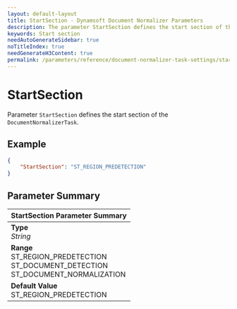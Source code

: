 ```yaml
---
layout: default-layout
title: StartSection - Dynamsoft Document Normalizer Parameters
description: The parameter StartSection defines the start section of the document normalizer algorithm task.
keywords: Start section
needAutoGenerateSidebar: true
noTitleIndex: true
needGenerateH3Content: true
permalink: /parameters/reference/document-normalizer-task-settings/start-section.html
---
```


# StartSection

Parameter `StartSection` defines the start section of the `DocumentNormalizerTask`.

## Example

```json
{
    "StartSection": "ST_REGION_PREDETECTION"
}
```

## Parameter Summary

| StartSection Parameter Summary |
| :---------------------------- |
| **Type**<br>*String* |
| **Range**<br>ST_REGION_PREDETECTION<br>ST_DOCUMENT_DETECTION<br>ST_DOCUMENT_NORMALIZATION |
| **Default Value**<br>ST_REGION_PREDETECTION |
